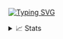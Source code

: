 <p align="left">
<a href="https://github.com/drkostas">
    <img src="https://readme-typing-svg.demolab.com?font=Georgia&size=18&duration=2000&pause=100&multiline=true&width=500&height=80&lines=Santino+Pircher;Student+%7C+Software+Engineer;Operating+Systems+%7C+Cyber+Security+%7C+Bots" alt="Typing SVG" />
</a>
<br/>

<details>
<summary>📈 Stats</summary>
<br>
My Github Stats

![](http://github-profile-summary-cards.vercel.app/api/cards/profile-details?username=SantinoPircher&theme=dracula) 

![](http://github-profile-summary-cards.vercel.app/api/cards/repos-per-language?username=SantinoPircher&theme=dracula) 
![](http://github-profile-summary-cards.vercel.app/api/cards/most-commit-language?username=SantinoPircher&theme=dracula)


<br>
